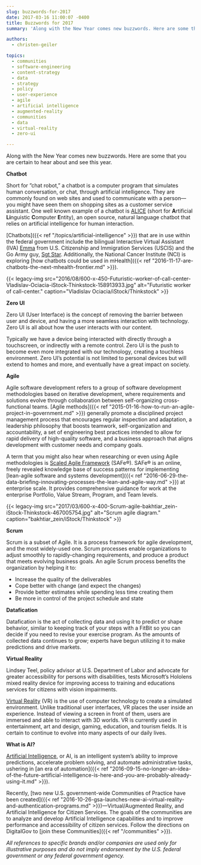 ```yaml
---
slug: buzzwords-for-2017
date: 2017-03-16 11:00:07 -0400
title: Buzzwords for 2017
summary: 'Along with the New Year comes new buzzwords. Here are some that you are certain to hear about and see this year.'

authors:
  - christen-geiler

topics:
  - communities
  - software-engineering
  - content-strategy
  - data
  - strategy
  - policy
  - user-experience
  - agile
  - artificial intelligence
  - augmented-reality
  - communities
  - data
  - virtual-reality
  - zero-ui

---
```


Along with the New Year comes new buzzwords. Here are some that you are certain to hear about and see this year.

**Chatbot**

Short for ”chat robot,” a chatbot is a computer program that simulates human conversation, or chat, through artificial intelligence. They are commonly found on web sites and used to communicate with a person—you might have seen them on shopping sites as a customer service assistant. One well known example of a chatbot is [ALICE](http://www.alicebot.org/) (short for **A**rtificial **Li**nguistic **C**omputer **E**ntity), an open source, natural language chatbot that relies on artificial intelligence for human interaction.

[Chatbots]({{< ref "/topics/artificial-intelligence" >}}) that are in use within the federal government include the bilingual Interactive Virtual Assistant (IVA) [Emma](https://www.uscis.gov/emma) from U.S. Citizenship and Immigration Services (USCIS) and the Go Army guy, [Sgt Star](http://www.goarmy.com/ask-sgt-star.html). Additionally, the National Cancer Institute (NCI) is exploring [how chatbots could be used in mHealth]({{< ref "2016-11-17-are-chatbots-the-next-mhealth-frontier.md" >}}).

{{< legacy-img src="2016/08/600-x-450-Futuristic-worker-of-call-center-Vladislav-Ociacia-iStock-Thinkstock-158913933.jpg" alt="Futuristic worker of call-center." caption="Vladislav Ociacia/iStock/Thinkstock" >}}

**Zero UI**

Zero UI (User Interface) is the concept of removing the barrier between user and device, and having a more seamless interaction with technology. Zero UI is all about how the user interacts with our content.

Typically we have a device being interacted with directly through a touchscreen, or indirectly with a remote control. Zero UI is the push to become even more integrated with our technology, creating a touchless environment. Zero UI’s potential is not limited to personal devices but will extend to homes and more, and eventually have a great impact on society.

**Agile**

Agile software development refers to a group of software development methodologies based on iterative development, where requirements and solutions evolve through collaboration between self-organizing cross-functional teams. [Agile methods]({{< ref "2015-01-16-how-to-run-an-agile-project-in-government.md" >}}) generally promote a disciplined project management process that encourages regular inspection and adaptation, a leadership philosophy that boosts teamwork, self-organization and accountability, a set of engineering best practices intended to allow for rapid delivery of high-quality software, and a business approach that aligns development with customer needs and company goals.

A term that you might also hear when researching or even using Agile methodologies is [Scaled Agile Framework](http://www.scaledagileframework.com/) (SAFe®).  SAFe® is an online, freely revealed knowledge base of success patterns for implementing [lean-agile software and systems development]({{< ref "2016-06-29-the-data-briefing-innovating-processes-the-lean-and-agile-way.md" >}}) at enterprise scale. It provides comprehensive guidance for work at the enterprise Portfolio, Value Stream, Program, and Team levels.

{{< legacy-img src="2017/03/600-x-400-Scrum-agile-bakhtiar_zein-iStock-Thinkstock-467005754.jpg" alt="Scrum agile diagram." caption="bakhtiar_zein/iStock/Thinkstock" >}}

**Scrum**

Scrum is a subset of Agile. It is a process framework for agile development, and the most widely-used one. Scrum processes enable organizations to adjust smoothly to rapidly-changing requirements, and produce a product that meets evolving business goals. An agile Scrum process benefits the organization by helping it to:

- Increase the quality of the deliverables
- Cope better with change (and expect the changes)
- Provide better estimates while spending less time creating them
- Be more in control of the project schedule and state

**Datafication**

Datafication is the act of collecting data and using it to predict or shape behavior, similar to keeping track of your steps with a FitBit so you can decide if you need to revise your exercise program. As the amounts of collected data continues to grow; experts have begun utilizing it to make predictions and drive markets.

**Virtual Reality**

Lindsey Teel, policy advisor at U.S. Department of Labor and advocate for greater accessibility for persons with disabilities, tests Microsoft&#8217;s Hololens mixed reality device for improving access to training and educations services for citizens with vision impairments.

[Virtual Reality](https://en.wikipedia.org/wiki/Virtual_reality) (VR) is the use of computer technology to create a simulated environment. Unlike traditional user interfaces, VR places the user inside an experience. Instead of viewing a screen in front of them, users are immersed and able to interact with 3D worlds. VR is currently used in entertainment, art and design, gaming, education, and tourism fields. It is certain to continue to evolve into many aspects of our daily lives.

**What is AI?**

[Artificial Intelligence](https://dupress.deloitte.com/dup-us-en/focus/cognitive-technologies/what-is-cognitive-technology.html), or AI, is an intelligent system’s ability to improve predictions, accelerate problem solving, and automate administrative tasks, ushering in [an era of automation]({{< ref "2016-09-15-no-longer-an-idea-of-the-future-artificial-intelligence-is-here-and-you-are-probably-already-using-it.md" >}}).

Recently, [two new U.S. government-wide Communities of Practice have been created]({{< ref "2016-10-26-gsa-launches-new-ai-virtual-reality-and-authentication-programs.md" >}})—Virtual/Augmented Reality, and Artificial Intelligence for Citizen Services. The goals of the communities are to analyze and develop Artificial Intelligence capabilities and to improve performance and accessibility of citizen services. Follow the directions on DigitalGov to [join these Communities]({{< ref "/communities" >}}).

_All references to specific brands and/or companies are used only for illustrative purposes and do not imply endorsement by the U.S. federal government or any federal government agency._
